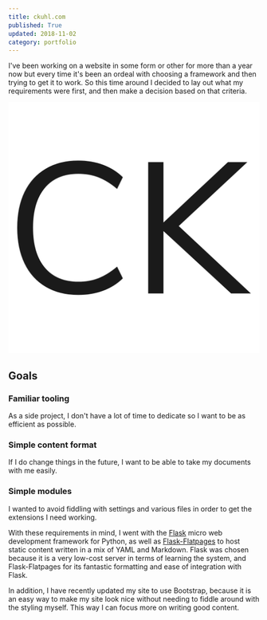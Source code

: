 ```yaml
---
title: ckuhl.com
published: True
updated: 2018-11-02
category: portfolio
---
```


I've been working on a website in some form or other for more than a year now but every time it's been an ordeal with choosing a framework and then trying to get it to work. So this time around I decided to lay out what my requirements were first, and then make a decision based on that criteria.

![image-20181027211954323](assets/image-20181027211954323.png)

## Goals

### Familiar tooling

As a side project, I don't have a lot of time to dedicate so I want to be as efficient as possible.

### Simple content format

If I do change things in the future, I want to be able to take my documents with me easily.

### Simple modules
I wanted to avoid fiddling with settings and various files in order to get the extensions I need working.

With these requirements in mind, I went with the [Flask](http://flask.pocoo.org/) micro web development framework for Python, as well as [Flask-Flatpages](http://flask-flatpages.readthedocs.io/en/latest/) to host static content written in a mix of YAML and Markdown. Flask was chosen because it is a very low-cost server in terms of learning the system, and Flask-Flatpages for its fantastic formatting and ease of integration with Flask.

In addition, I have recently updated my site to use Bootstrap, because it is an easy way to make my site look nice without needing to fiddle around with the styling myself. This way I can focus more on writing good content.
